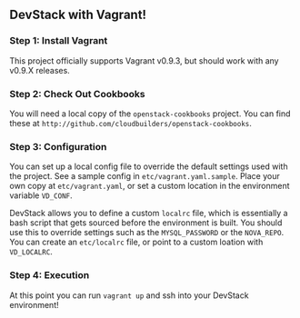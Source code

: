 ## DevStack with Vagrant!

### Step 1: Install Vagrant
This project officially supports Vagrant v0.9.3, but should work with any v0.9.X releases.

### Step 2: Check Out Cookbooks
You will need a local copy of the `openstack-cookbooks` project. You can find these at `http://github.com/cloudbuilders/openstack-cookbooks`. 

### Step 3: Configuration
You can set up a local config file to override the default settings used with the project. See a sample config in `etc/vagrant.yaml.sample`. Place your own copy at `etc/vagrant.yaml`, or set a custom location in the environment variable `VD_CONF`.

DevStack allows you to define a custom `localrc` file, which is essentially a bash script that gets sourced before the environment is built. You should use this to override settings such as the `MYSQL_PASSWORD` or the `NOVA_REPO`. You can create an `etc/localrc` file, or point to a custom loation with `VD_LOCALRC`.

### Step 4: Execution
At this point you can run `vagrant up` and ssh into your DevStack environment!
